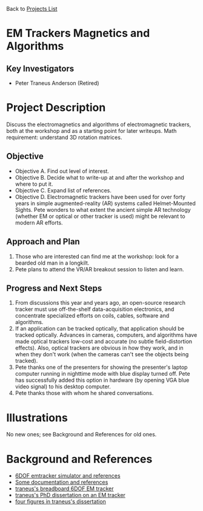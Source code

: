 Back to [Projects List](../../README.md#ProjectsList)

# EM Trackers Magnetics and Algorithms

## Key Investigators

- Peter Traneus Anderson (Retired)

# Project Description

Discuss the electromagnetics and algorithms of electromagnetic trackers, both at the workshop and as a starting point for later writeups. Math requirement: understand 3D rotation matrices.

## Objective

- Objective A. Find out level of interest.
- Objective B. Decide what to write-up at and after the workshop and where to put it.
- Objective C. Expand list of references.
- Objective D. Electromagnetic trackers have been used for over forty years in simple augmented-reality (AR) systems called Helmet-Mounted Sights. Pete wonders to what extent the ancient simple AR technology (whether EM or optical or other tracker is used) might be relevant to modern AR efforts.

## Approach and Plan

1. Those who are interested can find me at the workshop: look for a bearded old man in a longkilt.
2. Pete plans to attend the VR/AR breakout session to listen and learn.

## Progress and Next Steps

1. From discussions this year and years ago, an open-source research tracker must use off-the-shelf data-acquisition electronics, and concentrate specialized efforts on coils, cables, software and algorithms.
2. If an application can be tracked optically, that application should be tracked optically. Advances in cameras, computers, and algorithms have made optical trackers low-cost and accurate (no subtle field-distortion effects). Also, optical trackers are obvious in how they work, and in when they don't work (when the cameras can't see the objects being tracked).
3. Pete thanks one of the presenters for showing the presenter's laptop computer running in nighttime mode with blue display turned off. Pete has successfully added this option in hardware (by opening VGA blue video signal) to his desktop computer.
4. Pete thanks those with whom he shared conversations.

# Illustrations

No new ones; see Background and References for old ones.

<!--Add pictures and links to videos that demonstrate what has been accomplished.-->

<!--![Description of picture](Example2.jpg)-->

<!--![Some more images](Example2.jpg)-->

# Background and References

<!--Use this space for information that may help people better understand your project, like links to papers, source code, or data.-->

- [6DOF emtracker simulator and references](https://github.com/traneus/emtrackers)
- [Some documentation and references](https://na-mic.org/wiki/Open_Source_Electromagnetic_Trackers)
- [traneus's breadboard 6DOF EM tracker](https://web.archive.org/web/20151002101401/http://home.comcast.net/~traneus/dry_emtrackertricoil.htm)
- [traneus's PhD dissertation on an EM tracker](https://web.archive.org/web/20151002101400/http://home.comcast.net/~traneus/thesis.pdf)
- [four figures in traneus's dissertation](https://web.archive.org/web/20151002101400/http://home.comcast.net/~traneus/thesifig.pdf)

